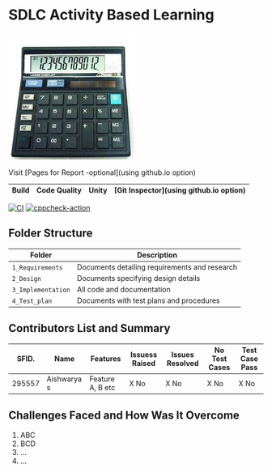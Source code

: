 # SDLC Activity Based Learning
![Banner](https://github.com/295557/Mini_Project/blob/main/1_Requirements/calculator.jpg)


Visit [Pages for Report -optional](using github.io option)

Build | Code Quality | Unity | [Git Inspector](using github.io option)
------|----------|-------|--------------
[![CI](https://github.com/295557/Mini_Project/actions/workflows/main.yml/badge.svg)](https://github.com/295557/Mini_Project/actions/workflows/main.yml)
[![cppcheck-action](https://github.com/295557/Mini_Project/actions/workflows/cppcheck.yml/badge.svg)](https://github.com/295557/Mini_Project/actions/workflows/cppcheck.yml)

## Folder Structure
Folder             | Description
-------------------| -----------------------------------------
`1_Requirements`   | Documents detailing requirements and research
`2_Design`         | Documents specifying design details
`3_Implementation` | All code and documentation
`4_Test_plan`      | Documents with test plans and procedures

## Contributors List and Summary

SFID.  |  Name      |    Features                      | Issuess Raised |Issues Resolved|No Test Cases|Test Case Pass
-------|-----------|-----------------------------------|----------------|---------------|-------------|--------------
295557 | Aishwarya s  | Feature A, B etc               | X No           | X No          |X No         |X No     

## Challenges Faced and How Was It Overcome

1. ABC
2. BCD
3. ...
4. ...
